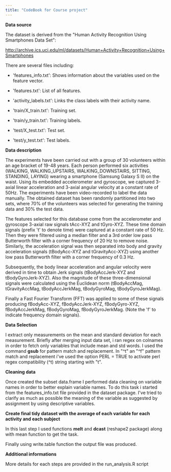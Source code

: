 ```yaml
---
title: "CodeBook for Course project"
---
```


**Data source**

The dataset is derived from the "Human Activity Recognition Using Smartphones Data Set":

http://archive.ics.uci.edu/ml/datasets/Human+Activity+Recognition+Using+Smartphones

There are several files including:

- 'features_info.txt': Shows information about the variables used on the feature vector.

- 'features.txt': List of all features.

- 'activity_labels.txt': Links the class labels with their activity name.

- 'train/X_train.txt': Training set.

- 'train/y_train.txt': Training labels.

- 'test/X_test.txt': Test set.

- 'test/y_test.txt': Test labels.

**Data description**

The experiments have been carried out with a group of 30 volunteers within an age bracket of 19-48 years. Each person performed six activities (WALKING, WALKING_UPSTAIRS, WALKING_DOWNSTAIRS, SITTING, STANDING, LAYING) wearing a smartphone (Samsung Galaxy S II) on the waist. Using its embedded accelerometer and gyroscope, we captured 3-axial linear acceleration and 3-axial angular velocity at a constant rate of 50Hz. The experiments have been video-recorded to label the data manually. The obtained dataset has been randomly partitioned into two sets, where 70% of the volunteers was selected for generating the training data and 30% the test data.

The features selected for this database come from the accelerometer and gyroscope 3-axial raw signals tAcc-XYZ and tGyro-XYZ. These time domain signals (prefix 't' to denote time) were captured at a constant rate of 50 Hz. Then they were filtered using a median filter and a 3rd order low pass Butterworth filter with a corner frequency of 20 Hz to remove noise. Similarly, the acceleration signal was then separated into body and gravity acceleration signals (tBodyAcc-XYZ and tGravityAcc-XYZ) using another low pass Butterworth filter with a corner frequency of 0.3 Hz. 

Subsequently, the body linear acceleration and angular velocity were derived in time to obtain Jerk signals (tBodyAccJerk-XYZ and tBodyGyroJerk-XYZ). Also the magnitude of these three-dimensional signals were calculated using the Euclidean norm (tBodyAccMag, tGravityAccMag, tBodyAccJerkMag, tBodyGyroMag, tBodyGyroJerkMag). 

Finally a Fast Fourier Transform (FFT) was applied to some of these signals producing fBodyAcc-XYZ, fBodyAccJerk-XYZ, fBodyGyro-XYZ, fBodyAccJerkMag, fBodyGyroMag, fBodyGyroJerkMag. (Note the 'f' to indicate frequency domain signals). 


**Data Selection**

I extract only measurements on the mean and standard deviation for each measurement. Briefly after merging input data set, i ran regex on colnames in order to fetch only variables that include mean and std words. 
I used the command **gsub** for pattern match and replacement.
In "^t" an "^f" pattern match and replacement i've used the option PERL = TRUE to activate perl regex compatibility (^t) string starting with "t". 

**Cleaning data**

Once created the subset data.frame I performed data cleaning on variable names in order to better explain variable names.
To do this task i started from the features_info.txt file provided in the dataset package.
I've tried to clarify as much as possible the meaning of the variable as suggested by assignment by using descriptive variables.

**Create final tidy dataset with the average of each variable for each activity and each subject**

In this last step I used functions **melt** and **dcast** (reshape2 package) along with mean function to get the task.

Finally using write.table function the output file was produced.

**Additional informations**

More details for each steps are provided in the run_analysis.R script

